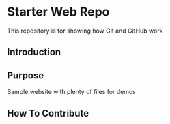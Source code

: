 # Starter Web Repo

This repository is for showing how Git and GitHub work
## Introduction
## Purpose

Sample website with plenty of files for demos
## How To Contribute